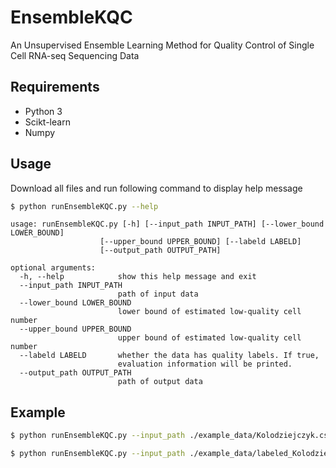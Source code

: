 # EnsembleKQC
An Unsupervised Ensemble Learning Method for Quality Control of Single Cell RNA-seq Sequencing Data

## Requirements
* Python 3
* Scikt-learn
* Numpy

## Usage
Download all files and run following command to display help message
```bash
$ python runEnsembleKQC.py --help
```
```
usage: runEnsembleKQC.py [-h] [--input_path INPUT_PATH] [--lower_bound LOWER_BOUND]
                    [--upper_bound UPPER_BOUND] [--labeld LABELD]
                    [--output_path OUTPUT_PATH]

optional arguments:
  -h, --help            show this help message and exit
  --input_path INPUT_PATH
                        path of input data
  --lower_bound LOWER_BOUND
                        lower bound of estimated low-quality cell number
  --upper_bound UPPER_BOUND
                        upper bound of estimated low-quality cell number
  --labeld LABELD       whether the data has quality labels. If true,
                        evaluation information will be printed.
  --output_path OUTPUT_PATH
                        path of output data
```
## Example
```bash
$ python runEnsembleKQC.py --input_path ./example_data/Kolodziejczyk.csv --lower_bound 96 --upper_bound 192 --labeled False --output_path ./result.csv

$ python runEnsembleKQC.py --input_path ./example_data/labeled_Kolodziejczyk.csv --lower_bound 96 --upper_bound 192 --labeled True --output_path ./result.csv
```
